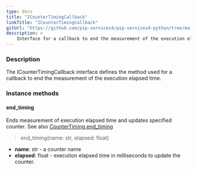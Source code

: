 ```yaml
---
type: docs
title: "ICounterTimingCallback"
linkTitle: "ICounterTimingCallback"
gitUrl: "https://github.com/pip-services4/pip-services4-python/tree/main/pip-services4-observability-python"
description: >
    Interface for a callback to end the measurement of the execution elapsed time.
---
```


### Description

The ICounterTimingCallback interface defines the method used for a callback to end the measurement of the execution elapsed time. 

### Instance methods

#### end_timing
Ends measurement of execution elapsed time and updates specified counter.
See also [CounterTiming.end_timing](../counter_timing/#end_timing)

> end_timing(name: str, elapsed: float)

- **name**: str - a counter name
- **elapsed**: float - execution elapsed time in milliseconds to update the counter.
